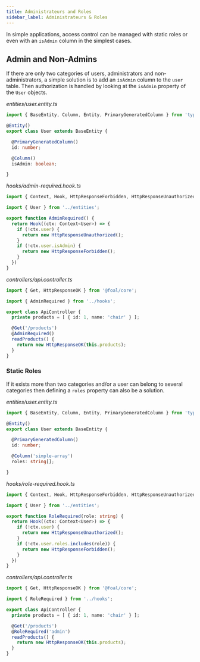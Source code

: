 ```yaml
---
title: Administrateurs and Roles
sidebar_label: Administrateurs & Roles
---
```



In simple applications, access control can be managed with static roles or even with an `isAdmin` column in the simplest cases.

## Admin and Non-Admins

If there are only two categories of users, administrators and non-administrators, a simple solution is to add an `isAdmin` column to the `user` table. Then authorization is handled by looking at the `isAdmin` property of the `User` objects.

*entities/user.entity.ts*
```typescript
import { BaseEntity, Column, Entity, PrimaryGeneratedColumn } from 'typeorm';

@Entity()
export class User extends BaseEntity {

  @PrimaryGeneratedColumn()
  id: number;

  @Column()
  isAdmin: boolean;

}
```

*hooks/admin-required.hook.ts*
```typescript
import { Context, Hook, HttpResponseForbidden, HttpResponseUnauthorized } from '@foal/core';

import { User } from '../entities';

export function AdminRequired() {
  return Hook((ctx: Context<User>) => {
    if (!ctx.user) {
      return new HttpResponseUnauthorized();
    }
    if (!ctx.user.isAdmin) {
      return new HttpResponseForbidden();
    }
  })
}
```

*controllers/api.controller.ts*
```typescript
import { Get, HttpResponseOK } from '@foal/core';

import { AdminRequired } from '../hooks';

export class ApiController {
  private products = [ { id: 1, name: 'chair' } ];

  @Get('/products')
  @AdminRequired()
  readProducts() {
    return new HttpResponseOK(this.products);
  }
}
```

### Static Roles

If it exists more than two categories and/or a user can belong to several categories then defining a `roles` property can also be a solution.

*entities/user.entity.ts*
```typescript
import { BaseEntity, Column, Entity, PrimaryGeneratedColumn } from 'typeorm';

@Entity()
export class User extends BaseEntity {

  @PrimaryGeneratedColumn()
  id: number;

  @Column('simple-array')
  roles: string[];

}
```

*hooks/role-required.hook.ts*
```typescript
import { Context, Hook, HttpResponseForbidden, HttpResponseUnauthorized } from '@foal/core';

import { User } from '../entities';

export function RoleRequired(role: string) {
  return Hook((ctx: Context<User>) => {
    if (!ctx.user) {
      return new HttpResponseUnauthorized();
    }
    if (!ctx.user.roles.includes(role)) {
      return new HttpResponseForbidden();
    }
  })
}
```

*controllers/api.controller.ts*
```typescript
import { Get, HttpResponseOK } from '@foal/core';

import { RoleRequired } from '../hooks';

export class ApiController {
  private products = [ { id: 1, name: 'chair' } ];

  @Get('/products')
  @RoleRequired('admin')
  readProducts() {
    return new HttpResponseOK(this.products);
  }
}
```
